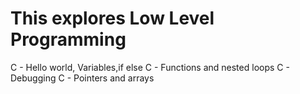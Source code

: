 # This explores Low Level Programming
C - Hello world, Variables,if else
C - Functions and nested loops
C - Debugging
C - Pointers and arrays
